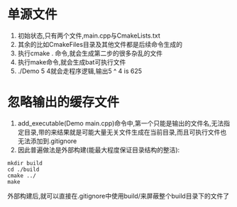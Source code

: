 # 单源文件
1. 初始状态,只有两个文件,main.cpp与CmakeLists.txt
2. 其余的比如CmakeFiles目录及其他文件都是后续命令生成的
3. 执行cmake . 命令,就会生成第二步的很多杂乱的文件
4. 执行make命令,就会生成bat可执行文件
5. ./Demo 5 4就会走程序逻辑,输出5 ^ 4 is 625
# 忽略输出的缓存文件
1. add_executable(Demo main.cpp)命令中,第一个只能是输出的文件名,无法指定目录,带的来结果就是可能大量无关文件生成在当前目录,而且可执行文件也无法添加到.gitignore
2. 因此普遍做法是外部构建(能最大程度保证目录结构的整洁):
```shell
mkdir build
cd ./build
cmake ../
make
```
外部构建后,就可以直接在.gitignore中使用build/来屏蔽整个build目录下的文件了